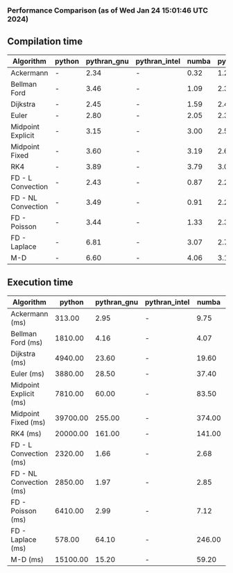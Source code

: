 ### Performance Comparison (as of Wed Jan 24 15:01:46 UTC 2024)
## Compilation time
Algorithm                 | python                    | pythran_gnu               | pythran_intel             | numba                     | pyccel_fortran_gnu        | pyccel_c_gnu              | pyccel_fortran_intel      | pyccel_c_intel           
------------------------- | ------------------------- | ------------------------- | ------------------------- | ------------------------- | ------------------------- | ------------------------- | ------------------------- | -------------------------
Ackermann                 | -                         | 2.34                      | -                         | 0.32                      | 1.24                      | 1.18                      | -                         | -                        
Bellman Ford              | -                         | 3.46                      | -                         | 1.09                      | 2.32                      | 2.49                      | -                         | -                        
Dijkstra                  | -                         | 2.45                      | -                         | 1.59                      | 2.41                      | 2.52                      | -                         | -                        
Euler                     | -                         | 2.80                      | -                         | 2.05                      | 2.31                      | 2.52                      | -                         | -                        
Midpoint Explicit         | -                         | 3.15                      | -                         | 3.00                      | 2.57                      | 2.80                      | -                         | -                        
Midpoint Fixed            | -                         | 3.60                      | -                         | 3.19                      | 2.62                      | 2.89                      | -                         | -                        
RK4                       | -                         | 3.89                      | -                         | 3.79                      | 3.07                      | 3.26                      | -                         | -                        
FD - L Convection         | -                         | 2.43                      | -                         | 0.87                      | 2.26                      | 2.49                      | -                         | -                        
FD - NL Convection        | -                         | 3.49                      | -                         | 0.91                      | 2.26                      | 2.51                      | -                         | -                        
FD - Poisson              | -                         | 3.44                      | -                         | 1.33                      | 2.39                      | 2.61                      | -                         | -                        
FD - Laplace              | -                         | 6.81                      | -                         | 3.07                      | 2.75                      | 2.97                      | -                         | -                        
M-D                       | -                         | 6.60                      | -                         | 4.06                      | 3.15                      | 3.12                      | -                         | -                        

## Execution time
Algorithm                 | python                    | pythran_gnu               | pythran_intel             | numba                     | pyccel_fortran_gnu        | pyccel_c_gnu              | pyccel_fortran_intel      | pyccel_c_intel           
------------------------- | ------------------------- | ------------------------- | ------------------------- | ------------------------- | ------------------------- | ------------------------- | ------------------------- | -------------------------
Ackermann (ms)            | 313.00                    | 2.95                      | -                         | 9.75                      | 1.54                      | 1.55                      | -                         | -                        
Bellman Ford (ms)         | 1810.00                   | 4.16                      | -                         | 4.07                      | 2.96                      | 5.61                      | -                         | -                        
Dijkstra (ms)             | 4940.00                   | 23.60                     | -                         | 19.60                     | 18.40                     | 31.70                     | -                         | -                        
Euler (ms)                | 3880.00                   | 28.50                     | -                         | 37.40                     | 14.80                     | 143.00                    | -                         | -                        
Midpoint Explicit (ms)    | 7810.00                   | 60.00                     | -                         | 83.50                     | 23.90                     | 284.00                    | -                         | -                        
Midpoint Fixed (ms)       | 39700.00                  | 255.00                    | -                         | 374.00                    | 75.70                     | 1370.00                   | -                         | -                        
RK4 (ms)                  | 20000.00                  | 161.00                    | -                         | 141.00                    | 37.70                     | 487.00                    | -                         | -                        
FD - L Convection (ms)    | 2320.00                   | 1.66                      | -                         | 2.68                      | 1.52                      | 1.84                      | -                         | -                        
FD - NL Convection (ms)   | 2850.00                   | 1.97                      | -                         | 2.85                      | 1.70                      | 1.99                      | -                         | -                        
FD - Poisson (ms)         | 6410.00                   | 2.99                      | -                         | 7.12                      | 2.77                      | 3.75                      | -                         | -                        
FD - Laplace (ms)         | 578.00                    | 64.10                     | -                         | 246.00                    | 62.10                     | 280.00                    | -                         | -                        
M-D (ms)                  | 15100.00                  | 15.20                     | -                         | 59.20                     | 54.50                     | 59.70                     | -                         | -                        
